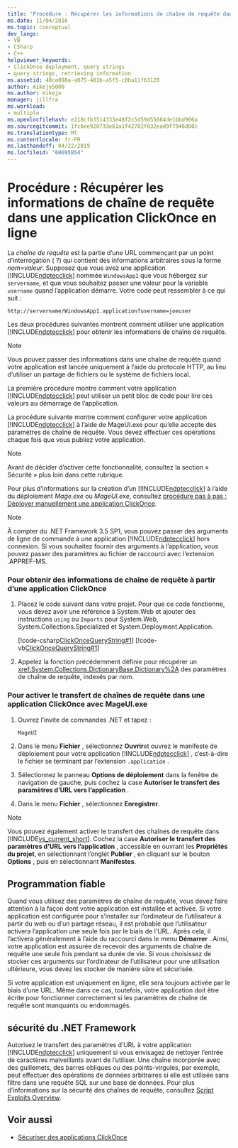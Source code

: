```yaml
---
title: 'Procédure : Récupérer les informations de chaîne de requête dans une Application ClickOnce en ligne | Microsoft Docs'
ms.date: 11/04/2016
ms.topic: conceptual
dev_langs:
- VB
- CSharp
- C++
helpviewer_keywords:
- ClickOnce deployment, query strings
- query strings, retrieving information
ms.assetid: 48ce098a-a075-481b-a5f5-c8ba11f63120
author: mikejo5000
ms.author: mikejo
manager: jillfra
ms.workload:
- multiple
ms.openlocfilehash: e218cfb3514333e48f2c5d59d55664de1bbd906a
ms.sourcegitcommit: 1fc6ee928733e61a1f42782f832ead9f7946d00c
ms.translationtype: MT
ms.contentlocale: fr-FR
ms.lasthandoff: 04/22/2019
ms.locfileid: "60095854"
---
```

# <a name="how-to-retrieve-query-string-information-in-an-online-clickonce-application"></a>Procédure : Récupérer les informations de chaîne de requête dans une application ClickOnce en ligne
La *chaîne de requête* est la partie d’une URL commençant par un point d’interrogation ( ?) qui contient des informations arbitraires sous la forme *nom=valeur*. Supposez que vous avez une application [!INCLUDE[ndptecclick](../deployment/includes/ndptecclick_md.md)] nommée `WindowsApp1` que vous hébergez sur `servername`, et que vous souhaitez passer une valeur pour la variable `username` quand l’application démarre. Votre code peut ressembler à ce qui suit :

 `http://servername/WindowsApp1.application?username=joeuser`

 Les deux procédures suivantes montrent comment utiliser une application [!INCLUDE[ndptecclick](../deployment/includes/ndptecclick_md.md)] pour obtenir les informations de chaîne de requête.

> [!NOTE]
>  Vous pouvez passer des informations dans une chaîne de requête quand votre application est lancée uniquement à l’aide du protocole HTTP, au lieu d’utiliser un partage de fichiers ou le système de fichiers local.

 La première procédure montre comment votre application [!INCLUDE[ndptecclick](../deployment/includes/ndptecclick_md.md)] peut utiliser un petit bloc de code pour lire ces valeurs au démarrage de l’application.

 La procédure suivante montre comment configurer votre application [!INCLUDE[ndptecclick](../deployment/includes/ndptecclick_md.md)] à l’aide de MageUI.exe pour qu’elle accepte des paramètres de chaîne de requête. Vous devez effectuer ces opérations chaque fois que vous publiez votre application.

> [!NOTE]
>  Avant de décider d’activer cette fonctionnalité, consultez la section « Sécurité » plus loin dans cette rubrique.

 Pour plus d’informations sur la création d’un [!INCLUDE[ndptecclick](../deployment/includes/ndptecclick_md.md)] à l’aide du déploiement *Mage.exe* ou *MageUI.exe*, consultez [procédure pas à pas : Déployer manuellement une application ClickOnce](../deployment/walkthrough-manually-deploying-a-clickonce-application.md).

> [!NOTE]
>  À compter du .NET Framework 3.5 SP1, vous pouvez passer des arguments de ligne de commande à une application [!INCLUDE[ndptecclick](../deployment/includes/ndptecclick_md.md)] hors connexion. Si vous souhaitez fournir des arguments à l’application, vous pouvez passer des paramètres au fichier de raccourci avec l’extension .APPREF-MS.

### <a name="to-obtain-query-string-information-from-a-clickonce-application"></a>Pour obtenir des informations de chaîne de requête à partir d’une application ClickOnce

1. Placez le code suivant dans votre projet. Pour que ce code fonctionne, vous devez avoir une référence à System.Web et ajouter des instructions `using` ou `Imports` pour System.Web, System.Collections.Specialized et System.Deployment.Application.

     [!code-csharp[ClickOnceQueryString#1](../deployment/codesnippet/CSharp/how-to-retrieve-query-string-information-in-an-online-clickonce-application_1.cs)]
     [!code-vb[ClickOnceQueryString#1](../deployment/codesnippet/VisualBasic/how-to-retrieve-query-string-information-in-an-online-clickonce-application_1.vb)]

2. Appelez la fonction précédemment définie pour récupérer un <xref:System.Collections.DictionaryBase.Dictionary%2A> des paramètres de chaîne de requête, indexés par nom.

### <a name="to-enable-query-string-passing-in-a-clickonce-application-with-mageuiexe"></a>Pour activer le transfert de chaînes de requête dans une application ClickOnce avec MageUI.exe

1. Ouvrez l’invite de commandes .NET et tapez :

   ```cmd
   MageUI
   ```

2. Dans le menu **Fichier** , sélectionnez **Ouvrir**et ouvrez le manifeste de déploiement pour votre application [!INCLUDE[ndptecclick](../deployment/includes/ndptecclick_md.md)] , c’est-à-dire le fichier se terminant par l’extension `.application` .

3. Sélectionnez le panneau **Options de déploiement** dans la fenêtre de navigation de gauche, puis cochez la case **Autoriser le transfert des paramètres d’URL vers l’application** .

4. Dans le menu **Fichier** , sélectionnez **Enregistrer**.

> [!NOTE]
>  Vous pouvez également activer le transfert des chaînes de requête dans [!INCLUDE[vs_current_short](../code-quality/includes/vs_current_short_md.md)]. Cochez la case **Autoriser le transfert des paramètres d’URL vers l’application** , accessible en ouvrant les **Propriétés du projet**, en sélectionnant l’onglet **Publier** , en cliquant sur le bouton **Options** , puis en sélectionnant **Manifestes**.

## <a name="robust-programming"></a>Programmation fiable
 Quand vous utilisez des paramètres de chaîne de requête, vous devez faire attention à la façon dont votre application est installée et activée. Si votre application est configurée pour s’installer sur l’ordinateur de l’utilisateur à partir du web ou d’un partage réseau, il est probable que l’utilisateur activera l’application une seule fois par le biais de l’URL. Après cela, il l’activera généralement à l’aide du raccourci dans le menu **Démarrer** . Ainsi, votre application est assurée de recevoir des arguments de chaîne de requête une seule fois pendant sa durée de vie. Si vous choisissez de stocker ces arguments sur l’ordinateur de l’utilisateur pour une utilisation ultérieure, vous devez les stocker de manière sûre et sécurisée.

 Si votre application est uniquement en ligne, elle sera toujours activée par le biais d’une URL. Même dans ce cas, toutefois, votre application doit être écrite pour fonctionner correctement si les paramètres de chaîne de requête sont manquants ou endommagés.

## <a name="net-framework-security"></a>sécurité du .NET Framework
 Autorisez le transfert des paramètres d’URL à votre application [!INCLUDE[ndptecclick](../deployment/includes/ndptecclick_md.md)] uniquement si vous envisagez de nettoyer l’entrée de caractères malveillants avant de l’utiliser. Une chaîne incorporée avec des guillemets, des barres obliques ou des points-virgules, par exemple, peut effectuer des opérations de données arbitraires si elle est utilisée sans filtre dans une requête SQL sur une base de données. Pour plus d’informations sur la sécurité des chaînes de requête, consultez [Script Exploits Overview](https://msdn.microsoft.com/Library/772c7312-211a-4eb3-8d6e-eec0aa1dcc07).

## <a name="see-also"></a>Voir aussi
- [Sécuriser des applications ClickOnce](../deployment/securing-clickonce-applications.md)